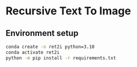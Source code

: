 # Recursive Text To Image

## Environment setup

```bash
conda create -n ret2i python=3.10
conda activate ret2i
python -m pip install -r requirements.txt

```